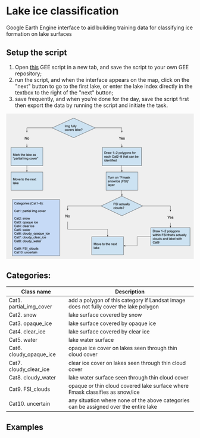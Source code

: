 # Lake ice classification
Google Earth Engine interface to aid building training data for classifying ice formation on lake surfaces

## Setup the script
1. Open [this](https://code.earthengine.google.com/b7499cdc58b6d76ffb60d1a49a6bd083) GEE script in a new tab, and save the script to your own GEE repository;
2. run the script, and when the interface appears on the map, click on the "next" button to go to the first lake, or enter the lake index directly in the textbox to the right of the "next" button;
3. save frequently, and when you're done for the day, save the script first then export the data by running the script and initiate the task.

![steps to classify lake ice](lake_ice_classification.png)

## Categories:

Class name|Description
---|---
Cat1. partial_img_cover|add a polygon of this category if Landsat image does not fully cover the lake polygon
Cat2. snow|lake surface covered by snow
Cat3. opaque_ice|lake surface covered by opaque ice
Cat4. clear_ice|lake surface covered by clear ice
Cat5. water|lake water surface
Cat6. cloudy_opaque_ice|opaque ice cover on lakes seen through thin cloud cover
Cat7. cloudy_clear_ice|clear ice cover on lakes seen through thin cloud cover
Cat8. cloudy_water|lake water surface seen through thin cloud cover
Cat9. FSI_clouds|opaque or thin cloud covered lake surface where Fmask classifies as snow/ice
Cat10. uncertain|any situation where none of the above categories can be assigned over the entire lake

## Examples
